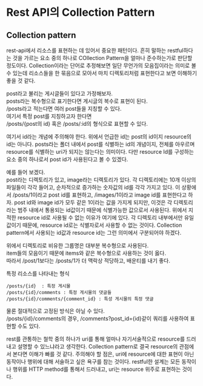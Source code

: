 # Rest API의 Collection Pattern

## Collection pattern
rest-api에서 리소스를 표현하는 데 있어서 중요한 패턴이다.
흔히 말하는 restful하다는 것을 가르는 요소 중의 하나로 COllection Pattern을 얼마나 준수하는가로 판단할 정도이다. Collection이라는 단어로 추정해보면 일단 무언가의 모음집이라는 의미로 볼 수 있는데 리소스들을 한 묶음으로 모아서 마치 디렉토리처럼 표현한다고 보면 이해하기 좋을 것 같다. 

 post라고 불리는 게시글들이 있다고 가정해보자.   
posts라는 복수형으로 표기한다면 게시글의 복수로 표현이 된다.   
/posts라고 적는다면 여러 post들을 지칭할 수 있다.   
여기서 특정 post를 지칭하고자 한다면   
/posts/{post의 id} 혹은 /posts/:id의 형식으로 표현할 수 있다.   

여기서 id라는 개념에 주의해야 한다. 위에서 언급한 id는 post의 id이지 resource의 id는 아니다. posts라는 폴더 내에서 post를 식별하는 id의 개념이지, 전체를 아우르며 resource를 식별하는 uri가 되지는 않는다는 의미이다. 다만 resource Id를 구성하는 요소 중의 하나로서 post id가 사용된다고 볼 수 있겠다. 

 예를 들어 보겠다.   
post라는 디렉토리가 있고, image라는 디렉토리가 있다. 각 디렉토리에는 10개 이상의 파일들이 각각 들어고, 순차적으로 증가하는 숫자값의 id를 각각 가지고 있다. 이 상황에서 /posts/1이라고 post id를 표현하고, /images/1이라고 image id를 표현한다고 하자. post id와 image id가 모두 같은 1이라는 값을 가지게 되지만, 이것은 각 디렉토리라는 범주 내에서 통용되는 id값이기 때문에 식별가능한 값으로서 사용된다. 위에서 지적한 resource id로 사용될 수 없는 이유가 여기에 있다. 각 디렉토리 내부에서만 유일값이기 때문에, resource id로는 식별자로서 사용할 수 없는 것이다. Collection pattern에서 사용되는 id값과 resource id는 그런 의미에서 구분되어야 하겠다.   

위에서 디렉토리로 비유한 그룹명은 대부분 복수형으로 사용된다.  
item들의 모음이기 때문에 items와 같은 복수형으로 사용하는 것이 옳다.   
따라서 /post/1보다는 /posts/1가 더 맥락상 적당하고, 배운티를 내기 좋다.   
  
특정 리소스를 나타내는 형식
```
/posts/{id}  : 특정 게시물
/posts/{id}/comments : 특정 게시물의 댓글들
/posts/{id}/comments/{comment_id} : 특성 게시물의 특정 댓글
```

물론 절대적으로 고정된 방식은 아닐 수 있다.    
/posts/{id}/comments의 경우, /comments?post_id={id}같이 쿼리를 사용하여 표현할 수도 있다.    

rest를 관통하는 철학 중의 하나가 uri를 통해 얼마나 자기서술적으로 resource를 드러내고 설명할 수 있느냐라고 생각한다. Collection pattern로 결국 resource의 관점에서 본다면 이해가 빠를 것 같다. 주의해야 할 점은, uri에 resource에 대한 표현이 아닌 동작이나 행위에 대해 서술하고 싶은 욕구를 참는 것이다. restful한 설계는 모든 동작이나 행위를 HTTP method를 통해서 드러내고, uri는 resource 위주로 표현하는 것이다. 




